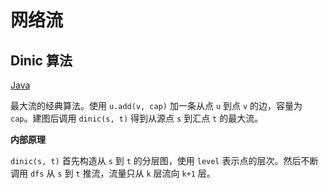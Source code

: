 网络流
======

Dinic 算法
---------
[Java](Dinic.java)

最大流的经典算法。使用 `u.add(v, cap)` 加一条从点 `u` 到点 `v`
的边，容量为 `cap`。建图后调用 `dinic(s, t)` 得到从源点 `s`
到汇点 `t` 的最大流。

**内部原理**

`dinic(s, t)` 首先构造从 `s` 到 `t` 的分层图，使用 `level`
表示点的层次。然后不断调用 `dfs` 从 `s` 到 `t` 推流，流量只从 `k`
层流向 `k+1` 层。
